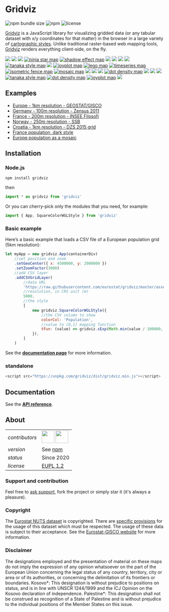 # Gridviz

![npm bundle size](https://img.shields.io/bundlephobia/minzip/gridviz)
![npm](https://img.shields.io/npm/v/gridviz)
![license](https://img.shields.io/badge/license-EUPL-success)

[Gridviz](https://github.com/eurostat/gridviz/) is a JavaScript library for visualizing gridded data (or any tabular dataset with x/y coordinates for that matter) in the browser in a large variety of [cartographic styles](https://eurostat.github.io/gridviz/docs/reference). Unlike traditional raster-based web mapping tools, [Gridviz](https://github.com/eurostat/gridviz/) renders everything client-side, on the fly.

[![](/docs/img/overviews/ov_accessibility.png)](https://eurostat.github.io/gridviz/docs/reference#shapecolorsize-style)
[![](/docs/img/overviews/ov_side_cat.png)](https://eurostat.github.io/gridviz/docs/reference#side-category-style)
[![](/docs/img/overviews/ov_age_balance.png)](https://eurostat.github.io/gridviz/docs/reference#shapecolorsize-style)
[![ninja star map](/docs/img/overviews/ov_ninja.png)](https://eurostat.github.io/gridviz/docs/reference#ninja-star-style)
[![shadow effect map](/docs/img/overviews/ov_choco.png)](https://eurostat.github.io/gridviz/docs/reference#side-style)
[![](/docs/img/overviews/ov_dark.png)](https://eurostat.github.io/gridviz/docs/reference#square-color-webgl-style)
[![](/docs/img/overviews/ov_kersmoo.png)](https://eurostat.github.io/gridviz/docs/reference#kernel-smoothing)
[![](/docs/img/overviews/ov_pillar_simple.png)](https://eurostat.github.io/gridviz/docs/reference#pillars-style)
[![](/docs/img/overviews/ov_donut.png)](https://eurostat.github.io/gridviz/docs/reference#shapecolorsize-style)
[![tanaka style map](/docs/img/overviews/ov_tanaka_dark.png)](https://eurostat.github.io/gridviz/docs/reference#tanaka-style)
[![](/docs/img/overviews/ov_flag.png)](https://eurostat.github.io/gridviz/docs/reference#composition-style)
[![joyplot map](/docs/img/overviews/ov_joyplot_shade.png)](https://eurostat.github.io/gridviz/docs/reference#joyplot-style)
[![lego map](/docs/img/overviews/ov_lego.png)](https://eurostat.github.io/gridviz/docs/reference#lego-style)
[![timeseries map](/docs/img/overviews/ov_timeseries.png)](https://eurostat.github.io/gridviz/docs/reference#time-series-style)
[![isometric fence map](/docs/img/overviews/ov_isofence.png)](https://eurostat.github.io/gridviz/docs/reference#isometric-fence-style)
[![mosaic map](/docs/img/overviews/ov_mosaic.png)](https://eurostat.github.io/gridviz/docs/reference#mosaic-style)
[![](/docs/img/overviews/ov_piechart.png)](https://eurostat.github.io/gridviz/docs/reference#composition-style)
[![](/docs/img/overviews/ov_pillar.png)](https://eurostat.github.io/gridviz/docs/reference#pillars-style)
[![](/docs/img/overviews/ov_text_elevation.png)](https://eurostat.github.io/gridviz/docs/reference#text-style)
[![dot density map](/docs/img/overviews/ov_dotdensity_random.png)](https://eurostat.github.io/gridviz/docs/reference#dot-density-style)
[![](/docs/img/overviews/ov_popchange.png)](https://eurostat.github.io/gridviz/docs/reference#shapecolorsize-style)
[![](/docs/img/overviews/ov_ring.png)](https://eurostat.github.io/gridviz/docs/reference#composition-style)
[![](/docs/img/overviews/ov_segment.png)](https://eurostat.github.io/gridviz/docs/reference#segment-style)
[![tanaka style map](/docs/img/overviews/ov_tanaka.png)](https://eurostat.github.io/gridviz/docs/reference#tanaka-style)
[![dot density map](/docs/img/overviews/ov_dotdensity.png)](https://eurostat.github.io/gridviz/docs/reference#dot-density-style)
[![joyplot map](/docs/img/overviews/ov_joyplot.png)](https://eurostat.github.io/gridviz/docs/reference#joyplot-style)
[![](/docs/img/overviews/ov_stroke.png)](https://eurostat.github.io/gridviz/docs/reference#stroke-style)

## Examples

-   [Europe - 1km resolution - GEOSTAT/GISCO](https://eurostat.github.io/gridviz/examples/EUR.html)
-   [Germany - 100m resolution - Zensus 2011](https://eurostat.github.io/gridviz/examples/DE.html)
-   [France - 200m resolution - INSEE Filosofi](https://eurostat.github.io/gridviz/examples/FR.html)
-   [Norway - 250m resolution - SSB](https://eurostat.github.io/gridviz/examples/NO.html)
-   [Croatia - 1km resolution - DZS 2015 grid](https://eurostat.github.io/gridviz/examples/HR.html)
-   [France population, dark style](https://eurostat.github.io/gridviz/examples/styles/squarecolorwgl_dark.html)
-   [Europe population as a mosaic](https://eurostat.github.io/gridviz/examples/styles/mosaic_full.html)

## Installation

### Node.js

```Shell
npm install gridviz
```

then

```javascript
import * as gridviz from 'gridviz'
```

Or you can cherry-pick only the modules that you need, for example:

```javascript
import { App, SquareColorWGLStyle } from 'gridviz'
```

### Basic example

Here’s a basic example that loads a CSV file of a European population grid (5km resolution):

```javascript
let myApp = new gridviz.App(containerDiv)
    //set position and zoom
    .setGeoCenter({ x: 4500000, y: 2900000 })
    .setZoomFactor(3000)
    //add CSV layer
    .addCSVGridLayer(
        //data URL
        'https://raw.githubusercontent.com/eurostat/gridviz/master/assets/csv/Europe/pop_2018_5km.csv',
        //resolution, in CRS unit (m)
        5000,
        //the style
        [
            new gridviz.SquareColorWGLStyle({
                //the CSV column to show
                colorCol: 'Population',
                //value to [0,1] mapping function
                tFun: (value) => gridviz.sExp(Math.min(value / 100000, 1), -15),
            }),
        ]
    )
```

See the **[documentation page](https://eurostat.github.io/gridviz/docs/reference)** for more information.

### standalone

```javascript
<script src="https://unpkg.com/gridviz/dist/gridviz.min.js"></script>
```

## Documentation

See the **[API reference](https://github.com/eurostat/gridviz/docs/reference)**.

## About

|                |                                                                                                                                                                                       |
| -------------- | ------------------------------------------------------------------------------------------------------------------------------------------------------------------------------------- |
| _contributors_ | [<img src="https://github.com/jgaffuri.png" height="40" />](https://github.com/jgaffuri) [<img src="https://github.com/JoeWDavies.png" height="40" />](https://github.com/JoeWDavies) |
| _version_      | See [npm](https://www.npmjs.com/package/gridviz?activeTab=versions)                                                                                                                   |
| _status_       | Since 2020                                                                                                                                                                            |
| _license_      | [EUPL 1.2](LICENSE)                                                                                                                                                                   |

### Support and contribution

Feel free to [ask support](https://github.com/eurostat/gridviz/issues/new), fork the project or simply star it (it's always a pleasure).

### Copyright

The [Eurostat NUTS dataset](http://ec.europa.eu/eurostat/web/nuts/overview) is copyrighted. There are [specific provisions](https://ec.europa.eu/eurostat/web/gisco/geodata/reference-data/administrative-units-statistical-units) for the usage of this dataset which must be respected. The usage of these data is subject to their acceptance. See the [Eurostat-GISCO website](http://ec.europa.eu/eurostat/web/gisco/geodata/reference-data/administrative-units-statistical-units/nuts) for more information.

### Disclaimer

The designations employed and the presentation of material on these maps do not imply the expression of any opinion whatsoever on the part of the European Union concerning the legal status of any country, territory, city or area or of its authorities, or concerning the delimitation of its frontiers or boundaries. Kosovo*: This designation is without prejudice to positions on status, and is in line with UNSCR 1244/1999 and the ICJ Opinion on the Kosovo declaration of independence. Palestine*: This designation shall not be construed as recognition of a State of Palestine and is without prejudice to the individual positions of the Member States on this issue.
